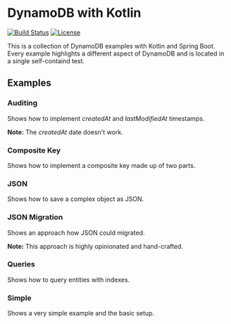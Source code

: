 DynamoDB with Kotlin
====================

[![Build Status](https://img.shields.io/travis/bringmeister/dynamodb-with-kotlin/master.svg)](https://travis-ci.org/bringmeister/dynamodb-with-kotlin)
[![License](https://img.shields.io/badge/license-MIT-blue.svg)](https://raw.githubusercontent.com/bringmeister/dynamodb-with-kotlin/master/LICENSE)

This is a collection of DynamoDB examples with Kotlin and Spring Boot.
Every example highlights a different aspect of DynamoDB and is located in a single self-containd test.

## Examples

### Auditing

Shows how to implement _createdAt_ and _lastModifiedAt_ timestamps.

**Note:** The _createdAt_ date doesn't work.

### Composite Key

Shows how to implement a composite key made up of two parts.

### JSON

Shows how to save a complex object as JSON.

### JSON Migration

Shows an approach how JSON could migrated.

**Note:** This approach is highly opinionated and hand-crafted.

### Queries

Shows how to query entities with indexes.

### Simple

Shows a very simple example and the basic setup.